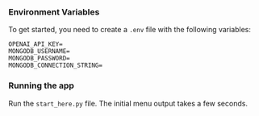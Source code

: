 ### Environment Variables
To get started, you need to create a `.env` file with the following variables:
```
OPENAI_API_KEY=
MONGODB_USERNAME=
MONGODB_PASSWORD=
MONGODB_CONNECTION_STRING=
```

### Running the app
Run the `start_here.py` file. The initial menu output takes a few seconds.